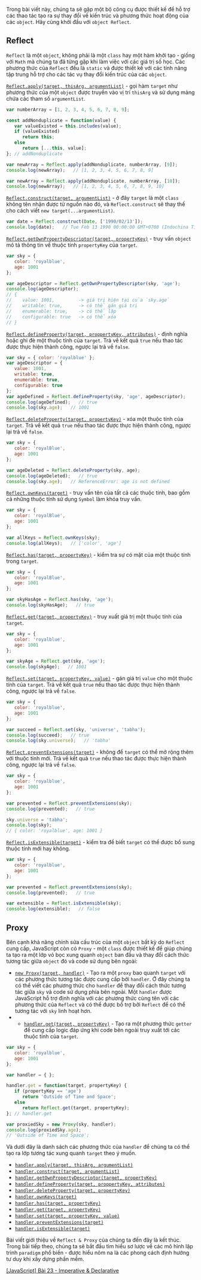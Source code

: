 Trong bài viết này, chúng ta sẽ gặp một bộ công cụ được thiết kế để hỗ trợ các thao tác tạo ra sự thay đổi về kiến trúc và phương thức hoạt động của các `object`. Hãy cùng khởi đầu với `object Reflect`.

## Reflect

`Reflect` là một `object`, không phải là một `class` hay một hàm khởi tạo - giống với `Math` mà chúng ta đã từng gặp khi làm việc với các giá trị số học. Các phương thức của `Reflect` đều là `static` và được thiết kế với các tính năng tập trung hỗ trợ cho các tác vụ thay đổi kiến trúc của các `object`.

[`Reflect.apply(target, thisArg, argumentList)`](https://developer.mozilla.org/en-US/docs/Web/JavaScript/Reference/Global_Objects/Reflect/apply) - gọi hàm `target` như phương thức của một `object` được truyền vào vị trí `thisArg` và sử dụng mảng chứa các tham số `argumentList`.

```apply.js
var numberArray = [1, 2, 3, 4, 5, 6, 7, 8, 9];

const addNonduplicate = function(value) {
   var valueExisted = this.includes(value);
   if (valueExisted)
      return this;
   else
      return [...this, value];
}; // addNonduplicate

var newArray = Reflect.apply(addNonduplicate, numberArray, [9]);
console.log(newArray);   // [1, 2, 3, 4, 5, 6, 7, 8, 9]

var newArray = Reflect.apply(addNonduplicate, numberArray, [10]);
console.log(newArray);   // [1, 2, 3, 4, 5, 6, 7, 8, 9, 10]
```

[`Reflect.construct(target, argumentList)`](https://developer.mozilla.org/en-US/docs/Web/JavaScript/Reference/Global_Objects/Reflect/construct) - ở đây `target` là một `class` không tên nhận được từ nguồn nào đó, và `Reflect.construct` sẽ thay thế cho cách viết `new target(...argumentList)`.

```construct.js
var date = Reflect.construct(Date, ['1990/02/13']);
console.log(date);   // Tue Feb 13 1990 00:00:00 GMT+0700 (Indochina Time)
```

[`Reflect.getOwnPropertyDescriptor(target, propertyKey)`](https://developer.mozilla.org/en-US/docs/Web/JavaScript/Reference/Global_Objects/Reflect/getOwnPropertyDescriptor) - truy vấn `object` mô tả thông tin về thuộc tính `propertyKey` của `target`.

```descriptor.js
var sky = {
   color: 'royalblue',
   age: 1001
};

var ageDescriptor = Reflect.getOwnPropertyDescriptor(sky, 'age');
console.log(ageDescriptor);
// {  
//    value: 1001,         -> giá trị hiện tại của `sky.age`
//    writable: true,      -> có thể gán giá trị
//    enumerable: true,    -> có thể lặp
//    configurable: true   -> có thể xóa
// }
```

[`Reflect.defineProperty(target, proppertyKey, attributes)`](https://developer.mozilla.org/en-US/docs/Web/JavaScript/Reference/Global_Objects/Reflect/defineProperty) - định nghĩa hoặc ghi đè một thuộc tính của `target`. Trả về kết quả `true` nếu thao tác được thực hiện thành công, ngược lại trả về `false`.

```define.js
var sky = { color: 'royalblue' };
var ageDescriptor = {
   value: 1001,
   writable: true,
   enumerable: true,
   configurable: true
};
var ageDefined = Reflect.defineProperty(sky, 'age', ageDescriptor);
console.log(ageDefined);   // true
console.log(sky.age);   // 1001
```

[`Reflect.deleteProperty(target, propertyKey)`](https://developer.mozilla.org/en-US/docs/Web/JavaScript/Reference/Global_Objects/Reflect/deleteProperty) - xóa một thuộc tính của `target`.  Trả về kết quả `true` nếu thao tác được thực hiện thành công, ngược lại trả về `false`.

```delete.js
var sky = {
   color: 'royalBlue',
   age: 1001
};

var ageDeleted = Reflect.deleteProperty(sky, age);
console.log(ageDeleted);   // true
console.log(sky.age);   // ReferenceError: age is not defined
```

[`Reflect.ownKeys(target)`](https://developer.mozilla.org/en-US/docs/Web/JavaScript/Reference/Global_Objects/Reflect/ownKeys) - truy vấn tên của tất cả các thuộc tính, bao gồm cả những thuộc tính sử dụng `Symbol` làm khóa truy vấn.

```ownkeys.js
var sky = {
   color: 'royalBlue',
   age: 1001
};

var allKeys = Reflect.ownKeys(sky);
console.log(allKeys);   // ['color', 'age']
```

[`Reflect.has(target, propertyKey)`](https://developer.mozilla.org/en-US/docs/Web/JavaScript/Reference/Global_Objects/Reflect/has) - kiểm tra sự có mặt của một thuộc tính trong `target`.

```has.js
var sky = {
   color: 'royalBlue',
   age: 1001
};

var skyHasAge = Reflect.has(sky, 'age');
console.log(skyHasAge);   // true
```

[`Reflect.get(target, propertyKey)`](https://developer.mozilla.org/en-US/docs/Web/JavaScript/Reference/Global_Objects/Reflect/get) - truy xuất giá trị một thuộc tính của `target`.

```get.js
var sky = {
   color: 'royalblue',
   age: 1001
};

var skyAge = Reflect.get(sky, 'age');
console.log(skyAge);   // 1001
```

[`Reflect.set(target, propertyKey, value)`](https://developer.mozilla.org/en-US/docs/Web/JavaScript/Reference/Global_Objects/Reflect/set) - gán giá trị `value` cho một thuộc tính của `target`. Trả về kết quả `true` nếu thao tác được thực hiện thành công, ngược lại trả về `false`.

```set.js
var sky = {
   color: 'royalblue',
   age: 1001
};

var succeed = Reflect.set(sky, 'universe', 'tabha');
console.log(succeed);   // true
console.log(sky.universe);   // 'tabha'
```

[`Reflect.preventExtensions(target)`](https://developer.mozilla.org/en-US/docs/Web/JavaScript/Reference/Global_Objects/Proxy/Proxy/preventExtensions) - không để `target` có thể mở rộng thêm với thuộc tính mới. Trả về kết quả `true` nếu thao tác được thực hiện thành công, ngược lại trả về `false`.

```prevent.js
var sky = {
   color: 'royalblue',
   age: 1001
};

var prevented = Reflect.preventExtensions(sky);
console.log(prevented);   // true

sky.universe = 'tabha';
console.log(sky);
// { color: 'royalblue', age: 1001 }
```

[`Reflect.isExtensible(target)`](https://developer.mozilla.org/en-US/docs/Web/JavaScript/Reference/Global_Objects/Proxy/Proxy/isExtensible) - kiểm tra để biết `target` có thể được bổ sung thuộc tính mới hay không.

```extensible.js
var sky = {
   color: 'royalblue',
   age: 1001
};

var prevented = Reflect.preventExtensions(sky);
console.log(prevented);   // true

var extensible = Reflect.isExtensible(sky);
console.log(extensible);   // false
```

## Proxy

Bên cạnh khả năng chỉnh sửa cấu trúc của một `object` bất kỳ do `Reflect` cung cấp, JavaScript còn có `Proxy` - một `class` được thiết kế để giúp chúng ta tạo ra một lớp vỏ bọc xung quanh `object` ban đầu và thay đổi cách thức tương tác giữa `object` đó và code sử dụng bên ngoài:

- [`new Proxy(target, handler)`](https://developer.mozilla.org/en-US/docs/Web/JavaScript/Reference/Global_Objects/Proxy/Proxy) - Tạo ra một `proxy` bao quanh `target` với các phương thức tương tác được cung cấp bởi `handler`. Ở đây chúng ta có thể viết các phương thức cho `handler` để thay đổi cách thức tương tác giữa `sky` và code sử dụng phía bên ngoài. Một `handler` được JavaScript hỗ trợ định nghĩa với các phương thức cùng tên với các phương thức của `Reflect` và có thể được bổ trợ bởi `Reflect` để có thể tương tác với `sky` linh hoạt hơn.
- - [`handler.get(target, propertyKey)`](https://developer.mozilla.org/en-US/docs/Web/JavaScript/Reference/Global_Objects/Proxy/Proxy/get) - Tạo ra một phương thức `getter` để cung cấp logic đáp ứng khi code bên ngoài truy xuất tới các thuộc tính của `target`.

```proxy.js
var sky = {
   color: 'royalblue',
   age: 1001
};

var handler = { };

handler.get = function(target, propertyKey) {
   if (propertyKey == 'age')
      return 'Outside of Time and Space';
   else
      return Reflect.get(target, propertyKey);
}; // handler.get

var proxiedSky = new Proxy(sky, handler);
console.log(proxiedSky.age);
// 'Outside of Time and Space';
```

Và dưới đây là danh sách các phương thức của `handler` để chúng ta có thể tạo ra lớp tương tác xung quanh `target` theo ý muốn.

- [`handler.apply(target, thisArg, argumentList)`](https://developer.mozilla.org/en-US/docs/Web/JavaScript/Reference/Global_Objects/Proxy/Proxy/apply)
- [`handler.construct(target, argumentList)`](https://developer.mozilla.org/en-US/docs/Web/JavaScript/Reference/Global_Objects/Proxy/Proxy/construct)
- [`handler.getOwnPropertyDescriptor(target, propertyKey)`](https://developer.mozilla.org/en-US/docs/Web/JavaScript/Reference/Global_Objects/Proxy/Proxy/getOwnPropertyDescriptor)
- [`handler.defineProperty(target, proppertyKey, attributes)`](https://developer.mozilla.org/en-US/docs/Web/JavaScript/Reference/Global_Objects/Proxy/Proxy/defineProperty)
- [`handler.deleteProperty(target, propertyKey)`](https://developer.mozilla.org/en-US/docs/Web/JavaScript/Reference/Global_Objects/Proxy/Proxy/deleteProperty)
- [`handler.ownKeys(target)`](https://developer.mozilla.org/en-US/docs/Web/JavaScript/Reference/Global_Objects/Proxy/Proxy/ownKeys)
- [`handler.has(target, propertyKey)`](https://developer.mozilla.org/en-US/docs/Web/JavaScript/Reference/Global_Objects/Proxy/Proxy/has)
- [`handler.get(target, propertyKey)`](https://developer.mozilla.org/en-US/docs/Web/JavaScript/Reference/Global_Objects/Proxy/Proxy/get)
- [`handler.set(target, propertyKey, value)`](https://developer.mozilla.org/en-US/docs/Web/JavaScript/Reference/Global_Objects/Proxy/Proxy/set)
- [`handler.preventExtensions(target)`](https://developer.mozilla.org/en-US/docs/Web/JavaScript/Reference/Global_Objects/Proxy/Proxy/preventExtensions)
- [`handler.isExtensible(target)`](https://developer.mozilla.org/en-US/docs/Web/JavaScript/Reference/Global_Objects/Proxy/Proxy/isExtensible)

Bài viết giới thiệu về `Reflect & Proxy` của chúng ta đến đây là kết thúc. Trong bài tiếp theo, chúng ta sẽ bắt đầu tìm hiểu sơ lược về các mô hình lập trình `paradigm` phổ biến - được hiểu nôm na là các phong cách định hướng tư duy khi xây dựng phần mềm.

[[JavaScript] Bài 23 - Imperative & Declarative](https://viblo.asia/p/gDVK2r2XKLj)
